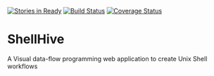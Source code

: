 [![Stories in Ready](https://badge.waffle.io/omarcastro/shellhive.png?label=ready&title=Ready)](https://waffle.io/omarcastro/shellhive)
[![Build Status](https://drone.io/github.com/OmarCastro/ShellHive/status.png)](https://drone.io/github.com/OmarCastro/ShellHive/latest)
[![Coverage Status](https://drone.io/github.com/OmarCastro/ShellHive/files/badge.png)](https://drone.io/github.com/OmarCastro/ShellHive/files/coverage/lcov-report/index.html)
# ShellHive

A Visual data-flow programming web application to create Unix Shell workflows
